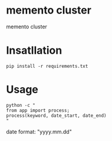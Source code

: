 # memento cluster
memento cluster

# Insatllation
```
pip install -r requirements.txt
```

# Usage
```
python -c "
from app import process;
process(keyword, date_start, date_end)
"
```

date format: "yyyy.mm.dd"
